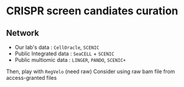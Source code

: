 # CRISPR screen candiates curation

## Network
- Our lab's data : `CellOracle`, `SCENIC`
- Public Integrated data : `SeaCELL` + `SCENIC`
- Public multiomic data : `LINGER`, `PANDO`, `SCENIC+`


Then, play with `RegVelo` (need raw)
Consider using raw bam file from access-granted files